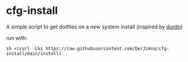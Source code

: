 # cfg-install
A simple script to get dotfiles on a new system install (inspired by [durdn](https://www.atlassian.com/git/tutorials/dotfiles))

run with:
```
sh <(curl -Lks https://raw.githubusercontent.com/DerJimno/cfg-install/main/install) 
```
